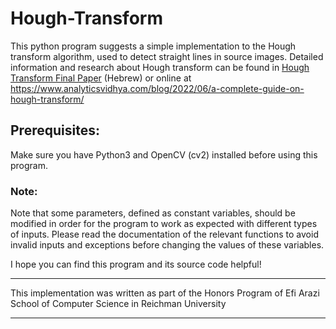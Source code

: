 # Hough-Transform
This python program suggests a simple implementation to the Hough transform algorithm, used to detect straight lines in source images.
Detailed information and research about Hough transform can be found in [Hough Transform Final Paper](Hough_Transform_Final_Paper.pdf) (Hebrew) or online at https://www.analyticsvidhya.com/blog/2022/06/a-complete-guide-on-hough-transform/

## Prerequisites:
Make sure you have Python3 and OpenCV (cv2) installed before using this program.

### Note:
Note that some parameters, defined as constant variables, should be modified in order for the program to work as expected with different types of inputs. Please read the documentation of the relevant functions to avoid invalid inputs and exceptions before changing the values of these variables.
  
I hope you can find this program and its source code helpful!
  
**************************************************************
This implementation was written as part of the Honors Program of Efi Arazi School of Computer Science in Reichman University
**************************************************************
